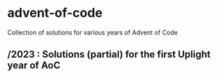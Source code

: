 # advent-of-code
Collection of solutions for various years of Advent of Code

## /2023 : Solutions (partial) for the first Uplight year of AoC
